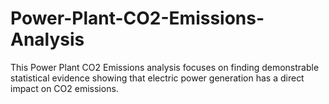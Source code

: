 # Power-Plant-CO2-Emissions-Analysis
This Power Plant CO2 Emissions analysis focuses on finding demonstrable statistical evidence showing that electric power generation has a direct impact on CO2 emissions.
